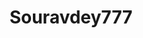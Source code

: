 ---
title: Souravdey777
github: https://github.com/Souravdey777
mode: dark
transition: 3s
archetype:
  - Little Bit of Everything
---